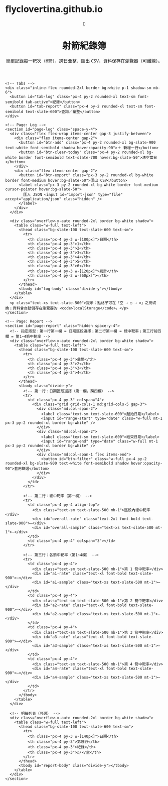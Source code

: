 # flyclovertina.github.io
<!DOCTYPE html>
<html lang="zh-Hant">
<head>
  <meta charset="UTF-8" />
  <meta name="viewport" content="width=device-width, initial-scale=1" />
  <title>射箭紀錄簿</title>
  <script src="https://cdn.tailwindcss.com"></script>
  <link rel="preconnect" href="https://fonts.googleapis.com">
  <link rel="preconnect" href="https://fonts.gstatic.com" crossorigin>
  <link href="https://fonts.googleapis.com/css2?family=Noto+Sans+TC:wght@400;600;700&display=swap" rel="stylesheet">
  <style>
    html, body { font-family: 'Noto Sans TC', system-ui, -apple-system, Segoe UI, Roboto, 'Helvetica Neue', Arial, 'Noto Sans', 'Apple Color Emoji', 'Segoe UI Emoji', 'Segoe UI Symbol'; }
    /* 點格的狀態顯示 */
    .mark-btn { @apply w-10 h-10 flex items-center justify-center rounded-xl border text-lg cursor-pointer select-none; }
    .mark-empty { @apply bg-white border-gray-300; }
    .mark-circle { @apply border-emerald-400 bg-emerald-50; }
    .mark-cross  { @apply border-rose-400 bg-rose-50; }
    .tab-active { @apply bg-slate-900 text-white shadow; }
  </style>
</head>
<body class="bg-slate-50 min-h-screen">
  <div class="max-w-5xl mx-auto p-4 md:p-8">
    <header class="mb-6 flex items-center gap-3">
      <div class="w-10 h-10 rounded-2xl bg-slate-900 text-white grid place-items-center text-lg font-bold">🎯</div>
      <div>
        <h1 class="text-2xl md:text-3xl font-bold text-slate-900">射箭紀錄簿</h1>
        <p class="text-slate-500">簡單記錄每一靶次（6箭），跨日彙整、匯出 CSV，資料保存在瀏覽器（可離線）。</p>
      </div>
    </header>

    <!-- Tabs -->
    <div class="inline-flex rounded-2xl border bg-white p-1 shadow-sm mb-6">
      <button id="tab-log" class="px-4 py-2 rounded-xl text-sm font-semibold tab-active">紀錄</button>
      <button id="tab-report" class="px-4 py-2 rounded-xl text-sm font-semibold text-slate-600">查詢／彙整</button>
    </div>

    <!-- Page: Log -->
    <section id="page-log" class="space-y-4">
      <div class="flex flex-wrap items-center gap-3 justify-between">
        <div class="flex items-center gap-2">
          <button id="btn-add" class="px-4 py-2 rounded-xl bg-slate-900 text-white font-semibold shadow hover:opacity-90">＋ 新增一行</button>
          <button id="btn-clear-today" class="px-4 py-2 rounded-xl bg-white border font-semibold text-slate-700 hover:bg-slate-50">清空當日</button>
        </div>
        <div class="flex items-center gap-2">
          <button id="btn-export" class="px-3 py-2 rounded-xl bg-white border font-medium hover:bg-slate-50">匯出 CSV</button>
          <label class="px-3 py-2 rounded-xl bg-white border font-medium cursor-pointer hover:bg-slate-50">
            匯入 JSON <input id="import-json" type="file" accept="application/json" class="hidden" />
          </label>
        </div>
      </div>

      <div class="overflow-x-auto rounded-2xl border bg-white shadow">
        <table class="w-full text-left">
          <thead class="bg-slate-100 text-slate-600 text-sm">
            <tr>
              <th class="px-4 py-3 w-[180px]">日期</th>
              <th class="px-4 py-3">1</th>
              <th class="px-4 py-3">2</th>
              <th class="px-4 py-3">3</th>
              <th class="px-4 py-3">4</th>
              <th class="px-4 py-3">5</th>
              <th class="px-4 py-3">6</th>
              <th class="px-4 py-3 w-[120px]">統計</th>
              <th class="px-4 py-3 w-[60px]"></th>
            </tr>
          </thead>
          <tbody id="log-body" class="divide-y"></tbody>
        </table>
      </div>
      <p class="text-xs text-slate-500">提示：點格子可在「空 → ○ → ×」之間切換；資料會自動儲存在瀏覽器的 <code>localStorage</code>。</p>
    </section>

    <!-- Page: Report -->
    <section id="page-report" class="hidden space-y-4">
      <!-- 指定版型：第一行第一欄 = 日期區段選擇；第二行第一欄 = 總中靶率；第三行前四欄 = 第1~4箭中靶率 -->
      <div class="overflow-x-auto rounded-2xl border bg-white shadow">
        <table class="w-full text-left">
          <thead class="bg-slate-100 text-slate-600 text-sm">
            <tr>
              <th class="px-4 py-3">彙整</th>
              <th class="px-4 py-3">2</th>
              <th class="px-4 py-3">3</th>
              <th class="px-4 py-3">4</th>
            </tr>
          </thead>
          <tbody class="divide-y">
            <!-- 第一行：日期區段選擇（第一欄，跨四欄） -->
            <tr>
              <td class="px-4 py-3" colspan="4">
                <div class="grid grid-cols-1 md:grid-cols-5 gap-3">
                  <div class="md:col-span-2">
                    <label class="text-sm text-slate-600">起始日期</label>
                    <input id="range-start" type="date" class="w-full mt-1 px-3 py-2 rounded-xl border bg-white" />
                  </div>
                  <div class="md:col-span-2">
                    <label class="text-sm text-slate-600">結束日期</label>
                    <input id="range-end" type="date" class="w-full mt-1 px-3 py-2 rounded-xl border bg-white" />
                  </div>
                  <div class="md:col-span-1 flex items-end">
                    <button id="btn-filter" class="w-full px-4 py-2 rounded-xl bg-slate-900 text-white font-semibold shadow hover:opacity-90">套用篩選</button>
                  </div>
                </div>
              </td>
            </tr>

            <!-- 第二行：總中靶率（第一欄） -->
            <tr>
              <td class="px-4 py-4 align-top">
                <div class="text-sm text-slate-500 mb-1">區段內總中靶率</div>
                <div id="overall-rate" class="text-2xl font-bold text-slate-900">—</div>
                <div id="overall-sample" class="text-xs text-slate-500 mt-1">—</div>
              </td>
              <td class="px-4 py-4" colspan="3"></td>
            </tr>

            <!-- 第三行：各箭中靶率（第1~4欄） -->
            <tr>
              <td class="px-4 py-4">
                <div class="text-sm text-slate-500 mb-1">第 1 箭中靶率</div>
                <div id="a1-rate" class="text-xl font-bold text-slate-900">—</div>
                <div id="a1-sample" class="text-xs text-slate-500 mt-1">—</div>
              </td>
              <td class="px-4 py-4">
                <div class="text-sm text-slate-500 mb-1">第 2 箭中靶率</div>
                <div id="a2-rate" class="text-xl font-bold text-slate-900">—</div>
                <div id="a2-sample" class="text-xs text-slate-500 mt-1">—</div>
              </td>
              <td class="px-4 py-4">
                <div class="text-sm text-slate-500 mb-1">第 3 箭中靶率</div>
                <div id="a3-rate" class="text-xl font-bold text-slate-900">—</div>
                <div id="a3-sample" class="text-xs text-slate-500 mt-1">—</div>
              </td>
              <td class="px-4 py-4">
                <div class="text-sm text-slate-500 mb-1">第 4 箭中靶率</div>
                <div id="a4-rate" class="text-xl font-bold text-slate-900">—</div>
                <div id="a4-sample" class="text-xs text-slate-500 mt-1">—</div>
              </td>
            </tr>
          </tbody>
        </table>
      </div>

      <!-- 明細列表（可選） -->
      <div class="overflow-x-auto rounded-2xl border bg-white shadow">
        <table class="w-full text-left">
          <thead class="bg-slate-100 text-slate-600 text-sm">
            <tr>
              <th class="px-4 py-3 w-[140px]">日期</th>
              <th class="px-4 py-3">第幾行</th>
              <th class="px-4 py-3">紀錄</th>
              <th class="px-4 py-3">○/×/空</th>
            </tr>
          </thead>
          <tbody id="report-body" class="divide-y"></tbody>
        </table>
      </div>
    </section>
  </div>

  <script>
    // —— 資料結構 ——
    // entries: [{ id, date: 'YYYY-MM-DD', marks: [0|1|-1, ...6個], createdAt }]
    const LS_KEY = 'archery_entries_v1';
    const todayStr = () => new Date().toISOString().slice(0,10);

    function loadEntries() {
      try {
        const raw = localStorage.getItem(LS_KEY);
        if (!raw) return [];
        const arr = JSON.parse(raw);
        return Array.isArray(arr) ? arr : [];
      } catch (e) { return []; }
    }
    function saveEntries(entries) {
      localStorage.setItem(LS_KEY, JSON.stringify(entries));
    }

    let entries = loadEntries();

    // —— UI 工具 ——
    const logBody = document.getElementById('log-body');
    const reportBody = document.getElementById('report-body');
    const reportSummary = document.getElementById('report-summary');

    function markToChar(v){
      if (v === 1) return '○';
      if (v === -1) return '×';
      return '';
    }
    function nextMark(v){
      if (v === 0) return 1;   // 空 → ○
      if (v === 1) return -1;  // ○ → ×
      return 0;                // × → 空
    }
    function countStats(marks){
      let o=0, x=0, e=0; // ○, ×, 空
      for (const m of marks){ if(m===1) o++; else if(m===-1) x++; else e++; }
      return {o,x,e};
    }

    function renderLog(){
      logBody.innerHTML = '';
      entries.forEach((row, idx) => {
        const tr = document.createElement('tr');
        tr.className = 'hover:bg-slate-50';
        // 日期欄
        const tdDate = document.createElement('td');
        tdDate.className = 'px-4 py-3';
        const inp = document.createElement('input');
        inp.type = 'date';
        inp.value = row.date || todayStr();
        inp.className = 'px-3 py-2 rounded-xl border bg-white';
        inp.addEventListener('change', () => { row.date = inp.value; saveEntries(entries); renderReport(); });
        tdDate.appendChild(inp);
        tr.appendChild(tdDate);

        // 六個格
        row.marks = row.marks || [0,0,0,0,0,0];
        const cells = [];
        for(let i=0;i<6;i++){
          const td = document.createElement('td');
          td.className = 'px-2 py-2';
          const btn = document.createElement('button');
          btn.className = 'mark-btn mark-empty';
          btn.textContent = markToChar(row.marks[i]);
          applyMarkClass(btn, row.marks[i]);
          btn.addEventListener('click', () => {
            row.marks[i] = nextMark(row.marks[i]);
            btn.textContent = markToChar(row.marks[i]);
            applyMarkClass(btn, row.marks[i]);
            // 更新統計
            const s = countStats(row.marks);
            tdStat.textContent = `○ ${s.o} ／ × ${s.x} ／ 空 ${s.e}`;
            saveEntries(entries);
            renderReport();
          });
          td.appendChild(btn);
          tr.appendChild(td);
          cells.push(btn);
        }

        // 統計欄
        const tdStat = document.createElement('td');
        tdStat.className = 'px-4 py-3 text-sm text-slate-600';
        const s = countStats(row.marks);
        tdStat.textContent = `○ ${s.o} ／ × ${s.x} ／ 空 ${s.e}`;
        tr.appendChild(tdStat);

        // 刪除
        const tdDel = document.createElement('td');
        tdDel.className = 'px-4 py-3';
        const del = document.createElement('button');
        del.className = 'px-3 py-2 rounded-lg bg-white border text-slate-700 hover:bg-rose-50 hover:border-rose-300';
        del.textContent = '刪除';
        del.addEventListener('click', () => {
          if(confirm('確定刪除此行？')){
            entries.splice(idx,1);
            saveEntries(entries);
            renderLog();
            renderReport();
          }
        });
        tdDel.appendChild(del);
        tr.appendChild(tdDel);

        logBody.appendChild(tr);
      });
    }

    function applyMarkClass(el, v){
      el.classList.remove('mark-empty','mark-circle','mark-cross');
      if (v===1) el.classList.add('mark-circle');
      else if (v===-1) el.classList.add('mark-cross');
      else el.classList.add('mark-empty');
    }

    // —— 新增／清空 ——
    document.getElementById('btn-add').addEventListener('click', () => {
      const defaultDate = entries.length ? entries[entries.length-1].date : todayStr();
      entries.push({ id: crypto.randomUUID(), date: defaultDate, marks: [0,0,0,0,0,0], createdAt: Date.now() });
      saveEntries(entries);
      renderLog();
      renderReport();
    });
    document.getElementById('btn-clear-today').addEventListener('click', () => {
      const d = todayStr();
      let changed = false;
      entries.forEach(e => { if(e.date===d){ e.marks=[0,0,0,0,0,0]; changed=true; }});
      if(changed){ saveEntries(entries); renderLog(); renderReport(); }
    });

    // —— 匯出 CSV ——
    document.getElementById('btn-export').addEventListener('click', () => {
      const rows = [['date','row_index','m1','m2','m3','m4','m5','m6']];
      entries.forEach((e, i) => {
        rows.push([e.date, i+1, ...e.marks.map(v => v===1?'O':(v===-1?'X':''))]);
      });
      const csv = rows.map(r=>r.map(x => String(x)).join(',')).join('\n');
      const blob = new Blob(["\ufeff"+csv], {type:'text/csv;charset=utf-8;'});
      const a = document.createElement('a');
      a.href = URL.createObjectURL(blob);
      a.download = 'archery_log.csv';
      a.click();
      URL.revokeObjectURL(a.href);
    });

    // —— 匯入 JSON ——
    document.getElementById('import-json').addEventListener('change', (ev) => {
      const file = ev.target.files?.[0];
      if(!file) return;
      const reader = new FileReader();
      reader.onload = () => {
        try {
          const data = JSON.parse(reader.result);
          if(Array.isArray(data)){
            entries = data;
            saveEntries(entries);
            renderLog();
            renderReport();
            alert('匯入成功');
          } else alert('格式不正確');
        } catch(e){ alert('解析失敗'); }
      };
      reader.readAsText(file, 'utf-8');
      ev.target.value = '';
    });

    // —— 查詢／彙整 ——
    function renderReport(){
      // 日期範圍
      const start = document.getElementById('range-start').value;
      const end = document.getElementById('range-end').value;
      const inRange = (d) => {
        if(start && d < start) return false;
        if(end && d > end) return false;
        return true;
      };

      const list = entries
        .map((e, i)=>({...e, rowIndex:i+1}))
        .filter(e => inRange(e.date))
        .sort((a,b) => a.date.localeCompare(b.date) || a.rowIndex - b.rowIndex);

      // 計算：總中靶率（只計入有標記的格：○ 或 ×）
      const sum = {hits:0, tries:0};
      const arrow = [0,1,2,3].map(()=>({hits:0, tries:0})); // 前四箭
      list.forEach(e => {
        e.marks.forEach((m, idx) => {
          if(m!==0){ sum.tries++; if(m===1) sum.hits++; }
          if(idx < 4){ if(m!==0){ arrow[idx].tries++; if(m===1) arrow[idx].hits++; } }
        });
      });
      const pct = (h,t) => t===0 ? '—' : (Math.round((h/t)*1000)/10).toFixed(1)+'%';
      // 更新總中靶率
      document.getElementById('overall-rate').textContent = pct(sum.hits, sum.tries);
      document.getElementById('overall-sample').textContent = sum.tries ? `樣本：${sum.hits}/${sum.tries}` : '無資料';
      // 更新各箭中靶率
      [1,2,3,4].forEach((n,i)=>{
        const r = pct(arrow[i].hits, arrow[i].tries);
        document.getElementById(`a${n}-rate`).textContent = r;
        document.getElementById(`a${n}-sample`).textContent = arrow[i].tries ? `樣本：${arrow[i].hits}/${arrow[i].tries}` : '無資料';
      });

      // 明細表
      reportBody.innerHTML = '';
      list.forEach(e => {
        const tr = document.createElement('tr');
        tr.className = 'hover:bg-slate-50';
        const {o,x,e:empty} = countStats(e.marks);
        tr.innerHTML = `
          <td class=\"px-4 py-3\">${e.date}</td>
          <td class=\"px-4 py-3\">第 ${e.rowIndex} 行</td>
          <td class=\"px-4 py-3\">${e.marks.map(markToChar).join(' ')}</td>
          <td class=\"px-4 py-3 text-sm text-slate-600\">○ ${o} ／ × ${x} ／ 空 ${empty}</td>
        `;
        reportBody.appendChild(tr);
      });
    }

    document.getElementById('btn-filter').addEventListener('click', renderReport);

    // 預設日期範圍（當月）
    (function initDefaultRange(){
      const now = new Date();
      const y = now.getFullYear();
      const m = now.getMonth();
      const first = new Date(y, m, 1).toISOString().slice(0,10);
      const last = new Date(y, m+1, 0).toISOString().slice(0,10);
      document.getElementById('range-start').value = first;
      document.getElementById('range-end').value = last;
    })();

    // —— 分頁切換 ——
    const tabLog = document.getElementById('tab-log');
    const tabReport = document.getElementById('tab-report');
    const pageLog = document.getElementById('page-log');
    const pageReport = document.getElementById('page-report');
    tabLog.addEventListener('click', () => {
      tabLog.classList.add('tab-active');
      tabReport.classList.remove('tab-active');
      pageLog.classList.remove('hidden');
      pageReport.classList.add('hidden');
    });
    tabReport.addEventListener('click', () => {
      tabReport.classList.add('tab-active');
      tabLog.classList.remove('tab-active');
      pageReport.classList.remove('hidden');
      pageLog.classList.add('hidden');
      renderReport();
    });

    // 初次渲染
    if(entries.length===0){
      entries.push({ id: crypto.randomUUID(), date: todayStr(), marks: [0,0,0,0,0,0], createdAt: Date.now() });
      saveEntries(entries);
    }
    renderLog();
    renderReport();
  </script>
</body>
</html>
